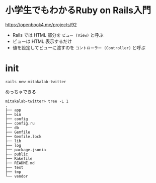小学生でもわかるRuby on Rails入門
=====

https://openbook4.me/projects/92

- Rails では HTML 部分を `ビュー (View)` と呼ぶ
- ビューは HTML 表示するだけ
- 値を設定してビューに渡すのを `コントローラー (Controller)` と呼ぶ

# init

```
rails new mitakalab-twitter
```

めっちゃできる

```
mitakalab-twitter> tree -L 1
.
├── app
├── bin
├── config
├── config.ru
├── db
├── Gemfile
├── Gemfile.lock
├── lib
├── log
├── package.jsonia
├── public
├── Rakefile
├── README.md
├── test
├── tmp
└── vendor
```
